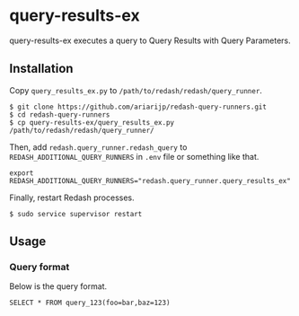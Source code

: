 # query-results-ex

query-results-ex executes a query to Query Results with Query Parameters.

## Installation

Copy `query_results_ex.py` to `/path/to/redash/redash/query_runner`.

```shell
$ git clone https://github.com/ariarijp/redash-query-runners.git
$ cd redash-query-runners
$ cp query-results-ex/query_results_ex.py /path/to/redash/redash/query_runner/
```

Then, add `redash.query_runner.redash_query` to `REDASH_ADDITIONAL_QUERY_RUNNERS` in `.env` file or something like that.

```
export REDASH_ADDITIONAL_QUERY_RUNNERS="redash.query_runner.query_results_ex"
```

Finally, restart Redash processes.

```
$ sudo service supervisor restart
```

## Usage

### Query format

Below is the query format.

```
SELECT * FROM query_123(foo=bar,baz=123)
```
